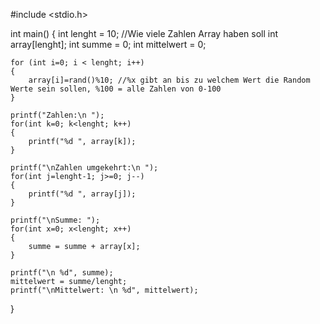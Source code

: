 #include <stdio.h>

int main()
{
    int lenght = 10; //Wie viele Zahlen Array haben soll
    int array[lenght];
    int summe = 0;
    int mittelwert = 0;
    
    for (int i=0; i < lenght; i++)
    {
        array[i]=rand()%10; //%x gibt an bis zu welchem Wert die Random Werte sein sollen, %100 = alle Zahlen von 0-100
    }
    
    printf("Zahlen:\n ");
    for(int k=0; k<lenght; k++)
    {
        printf("%d ", array[k]);
    }
    
    printf("\nZahlen umgekehrt:\n ");
    for(int j=lenght-1; j>=0; j--)
    {
        printf("%d ", array[j]);
    }
    
    printf("\nSumme: ");
    for(int x=0; x<lenght; x++)
    {
        summe = summe + array[x];
    }
    
    printf("\n %d", summe);
    mittelwert = summe/lenght;
    printf("\nMittelwert: \n %d", mittelwert);
    
}
